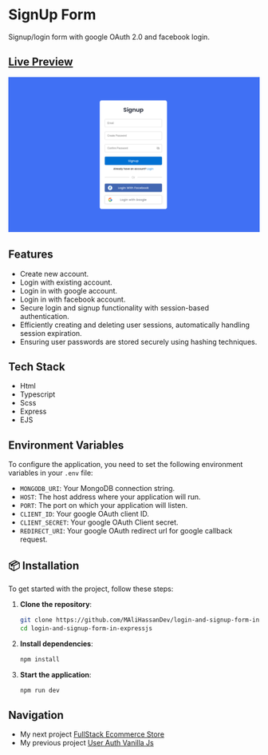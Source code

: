 # SignUp Form

Signup/login form with google OAuth 2.0 and facebook login.

## [Live Preview](https://signup-form-production.up.railway.app/)

![Signup Form Project demo picture](client/public/assets/appDemoImage.png)

## Features

- Create new account.
- Login with existing account.
- Login in with google account.
- Login in with facebook account.
- Secure login and signup functionality with session-based authentication.
- Efficiently creating and deleting user sessions, automatically handling session expiration.
- Ensuring user passwords are stored securely using hashing techniques.

## Tech Stack

- Html
- Typescript
- Scss
- Express
- EJS

## Environment Variables

To configure the application, you need to set the following environment variables in your `.env` file:

- `MONGODB_URI`: Your MongoDB connection string.
- `HOST`: The host address where your application will run.
- `PORT`: The port on which your application will listen.
- `CLIENT_ID`: Your google OAuth client ID.
- `CLIENT_SECRET`: Your google OAuth Client secret.
- `REDIRECT_URI`: Your google OAuth redirect url for google callback request.

## 📦 Installation

To get started with the project, follow these steps:

1. **Clone the repository**:

   ```bash
   git clone https://github.com/MAliHassanDev/login-and-signup-form-in-expressjs.git
   cd login-and-signup-form-in-expressjs
   ```

2. **Install dependencies**:

   ```bash
   npm install
   ```

3. **Start the application**:
   ```bash
   npm run dev
   ```

## Navigation

- My next project [FullStack Ecommerce  Store](https://github.com/MAliHassanDev/ecommerceStore)
- My previous project [User Auth Vanilla Js](https://github.com/MAliHassanDev/UserAuth-Vanilla-NodeJs)
